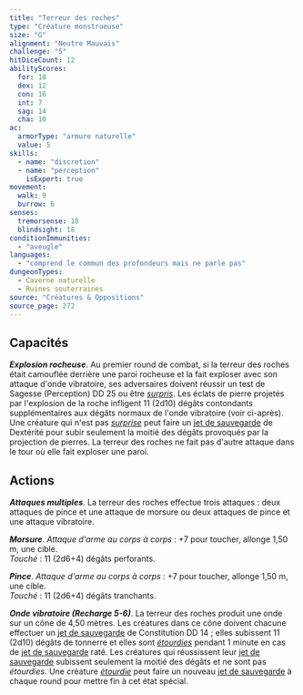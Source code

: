 ```yaml
---
title: "Terreur des roches"
type: "Créature monstrueuse"
size: "G"
alignment: "Neutre Mauvais"
challenge: "5"
hitDiceCount: 12
abilityScores:
  for: 18
  dex: 12
  con: 16
  int: 7
  sag: 14
  cha: 10
ac: 
  armorType: "armure naturelle"
  value: 5
skills: 
  - name: "discretion"
  - name: "perception"
    isExpert: true
movement: 
  walk: 9
  burrow: 6
senses: 
  tremorsense: 18
  blindsight: 18
conditionImmunities: 
  - "aveugle"
languages: 
  - "comprend le commun des profondeurs mais ne parle pas"
dungeonTypes:
  - Caverne naturelle
  - Ruines souterraines
source: "Créatures & Oppositions"
source_page: 272
---
```

## Capacités
_**Explosion rocheuse**_. Au premier round de combat, si la terreur des roches était camouflée derrière une paroi rocheuse et la fait exploser avec son attaque d'onde vibratoire, ses adversaires doivent réussir un test de Sagesse (Perception) DD 25 ou être [_surpris_](/gerer-la-sante-du-personnage#surpris). Les éclats de pierre projetés par l'explosion de la roche infligent 11 (2d10) dégâts contondants supplémentaires aux dégâts normaux de l'onde vibratoire (voir ci-après). Une créature qui n'est pas [_surprise_](/gerer-la-sante-du-personnage#surpris) peut faire un [jet de sauvegarde](/utiliser-les-caracteristiques#jets-de-sauvegarde) de Dextérité pour subir seulement la moitié des dégâts provoqués par la projection de pierres. La terreur des roches ne fait pas d'autre attaque dans le tour où elle fait exploser une paroi.

## Actions
_**Attaques multiples**_. La terreur des roches effectue trois attaques : deux attaques de pince et une attaque de morsure ou deux attaques de pince et une attaque vibratoire.

_**Morsure**_. _Attaque d'arme au corps à corps_ : +7 pour toucher, allonge 1,50 m, une cible.  
_Touché_ : 11 (2d6+4) dégâts perforants.

_**Pince**_. _Attaque d'arme au corps à corps_ : +7 pour toucher, allonge 1,50 m, une cible.  
_Touché_ : 11 (2d6+4) dégâts tranchants.

_**Onde vibratoire (Recharge 5-6)**_. La terreur des roches produit une onde sur un cône de 4,50 mètres. Les créatures dans ce cône doivent chacune effectuer un [jet de sauvegarde](/utiliser-les-caracteristiques#jets-de-sauvegarde) de Constitution DD 14 ; elles subissent 11 (2d10) dégâts de tonnerre et elles sont [_étourdies_](/gerer-la-sante-du-personnage/#etourdi) pendant 1 minute en cas de [jet de sauvegarde](/utiliser-les-caracteristiques#jets-de-sauvegarde) raté. Les créatures qui réussissent leur [jet de sauvegarde](/utiliser-les-caracteristiques#jets-de-sauvegarde) subissent seulement la moitié des dégâts et ne sont pas _étourdies_. Une créature [_étourdie_](/gerer-la-sante-du-personnage/#etourdi) peut faire un nouveau [jet de sauvegarde](/utiliser-les-caracteristiques#jets-de-sauvegarde) à chaque round pour mettre fin à cet état spécial.
